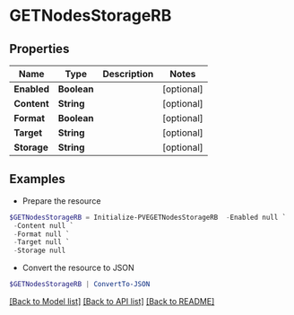# GETNodesStorageRB
## Properties

Name | Type | Description | Notes
------------ | ------------- | ------------- | -------------
**Enabled** | **Boolean** |  | [optional] 
**Content** | **String** |  | [optional] 
**Format** | **Boolean** |  | [optional] 
**Target** | **String** |  | [optional] 
**Storage** | **String** |  | [optional] 

## Examples

- Prepare the resource
```powershell
$GETNodesStorageRB = Initialize-PVEGETNodesStorageRB  -Enabled null `
 -Content null `
 -Format null `
 -Target null `
 -Storage null
```

- Convert the resource to JSON
```powershell
$GETNodesStorageRB | ConvertTo-JSON
```

[[Back to Model list]](../README.md#documentation-for-models) [[Back to API list]](../README.md#documentation-for-api-endpoints) [[Back to README]](../README.md)

